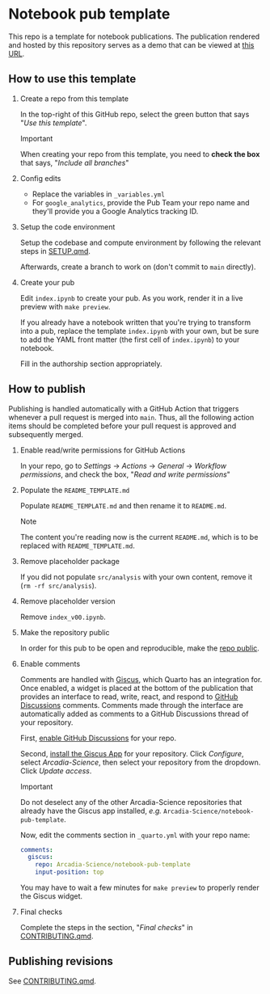 # Notebook pub template

This repo is a template for notebook publications. The publication rendered and hosted by this repository serves as a demo that can be viewed at [this URL](https://arcadia-science.github.io/notebook-pub-template/).

## How to use this template

1. Create a repo from this template

    In the top-right of this GitHub repo, select the green button that says "*Use this template*".

    > [!IMPORTANT]  
    > When creating your repo from this template, you need to **check the box** that says, "*Include all branches*"

1. Config edits 

    * Replace the variables in `_variables.yml`
    * For `google_analytics`, provide the Pub Team your repo name and they'll provide you a Google Analytics tracking ID.

1. Setup the code environment

    Setup the codebase and compute environment by following the relevant steps in [SETUP.qmd](SETUP.qmd).

    Afterwards, create a branch to work on (don't commit to `main` directly).

1. Create your pub

    Edit `index.ipynb` to create your pub. As you work, render it in a live preview with `make preview`.

    If you already have a notebook written that you're trying to transform into a pub, replace the template `index.ipynb` with your own, but be sure to add the YAML front matter (the first cell of `index.ipynb`) to your notebook.

    Fill in the authorship section appropriately.

## How to publish

Publishing is handled automatically with a GitHub Action that triggers whenever a pull request is merged into `main`. Thus, all the following action items should be completed before your pull request is approved and subsequently merged.

1. Enable read/write permissions for GitHub Actions

    In your repo, go to *Settings* -> *Actions* -> *General* -> *Workflow permissions*, and check the box, "*Read and write permissions*"

1. Populate the `README_TEMPLATE.md`

    Populate `README_TEMPLATE.md` and then rename it to `README.md`.

    > [!NOTE]  
    > The content you're reading now is the current `README.md`, which is to be replaced with `README_TEMPLATE.md`.

1. Remove placeholder package

    If you did not populate `src/analysis` with your own content, remove it (`rm -rf src/analysis`).

1. Remove placeholder version

    Remove `index_v00.ipynb`.

1. Make the repository public

    In order for this pub to be open and reproducible, make the [repo public](https://docs.github.com/en/repositories/managing-your-repositorys-settings-and-features/managing-repository-settings/setting-repository-visibility).

1. Enable comments

    Comments are handled with [Giscus](https://giscus.app/), which Quarto has an integration for. Once enabled, a widget is placed at the bottom of the publication that provides an interface to read, write, react, and respond to [GitHub Discussions](https://docs.github.com/en/discussions) comments. Comments made through the interface are automatically added as comments to a GitHub Discussions thread of your repository.

    First, [enable GitHub Discussions](https://docs.github.com/en/repositories/managing-your-repositorys-settings-and-features/enabling-features-for-your-repository/enabling-or-disabling-github-discussions-for-a-repository) for your repo.

    Second, [install the Giscus App](https://github.com/apps/giscus) for your repository. Click *Configure*, select *Arcadia-Science*, then select your repository from the dropdown. Click *Update access*.

    > [!IMPORTANT]  
    > Do not deselect any of the other Arcadia-Science repositories that already have the Giscus app installed, *e.g.* `Arcadia-Science/notebook-pub-template`.

    Now, edit the comments section in `_quarto.yml` with your repo name:

    ```yaml
    comments:
      giscus:
        repo: Arcadia-Science/notebook-pub-template
        input-position: top
    ```

    You may have to wait a few minutes for `make preview` to properly render the Giscus widget.

1. Final checks

    Complete the steps in the section, "*Final checks*" in [CONTRIBUTING.qmd](CONTRIBUTING.qmd).

## Publishing revisions

See [CONTRIBUTING.qmd](CONTRIBUTING.qmd).
